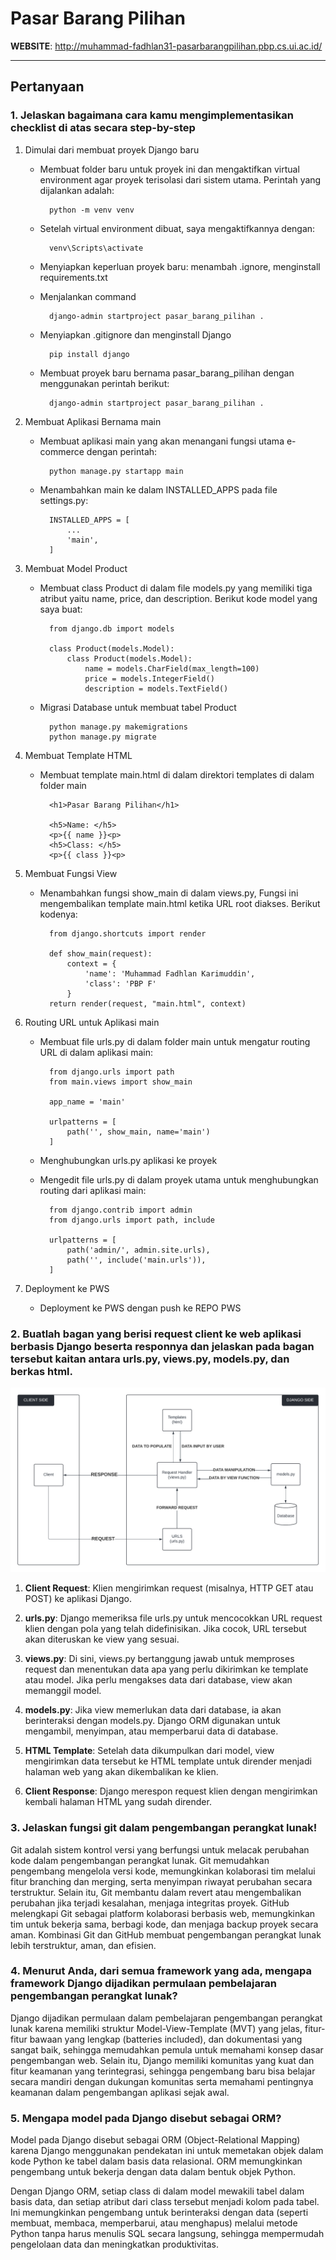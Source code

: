 # Pasar Barang Pilihan

**WEBSITE**: <http://muhammad-fadhlan31-pasarbarangpilihan.pbp.cs.ui.ac.id/>

---

## Pertanyaan

### 1. Jelaskan bagaimana cara kamu mengimplementasikan checklist di atas secara step-by-step

1. Dimulai dari membuat proyek Django baru

    - Membuat folder baru untuk proyek ini dan mengaktifkan virtual environment agar proyek terisolasi dari sistem utama. Perintah yang dijalankan adalah:
    
            python -m venv venv

    - Setelah virtual environment dibuat, saya mengaktifkannya dengan:

            venv\Scripts\activate

    
    - Menyiapkan keperluan proyek baru: menambah .ignore, menginstall requirements.txt
    
    - Menjalankan command

            django-admin startproject pasar_barang_pilihan .

    - Menyiapkan .gitignore dan menginstall Django

            pip install django

    - Membuat proyek baru bernama pasar_barang_pilihan dengan menggunakan perintah berikut:

            django-admin startproject pasar_barang_pilihan .

2. Membuat Aplikasi Bernama main

    - Membuat aplikasi main yang akan menangani fungsi utama e-commerce dengan perintah:

            python manage.py startapp main

    - Menambahkan main ke dalam INSTALLED_APPS pada file settings.py:

            INSTALLED_APPS = [
                ...
                'main',
            ]

3. Membuat Model Product 

    - Membuat class Product di dalam file models.py yang memiliki tiga atribut yaitu name, price, dan description. Berikut kode model yang saya buat:

            from django.db import models

            class Product(models.Model):
                class Product(models.Model):
                    name = models.CharField(max_length=100)
                    price = models.IntegerField()
                    description = models.TextField()

    - Migrasi Database untuk membuat tabel Product

            python manage.py makemigrations
            python manage.py migrate
    
4. Membuat Template HTML
    - Membuat template main.html di dalam direktori templates di dalam folder main
    
            <h1>Pasar Barang Pilihan</h1>

            <h5>Name: </h5>
            <p>{{ name }}<p>
            <h5>Class: </h5>
            <p>{{ class }}<p>

5. Membuat Fungsi View

    - Menambahkan fungsi show_main di dalam views.py, Fungsi ini mengembalikan template main.html ketika URL root diakses. Berikut kodenya:

            from django.shortcuts import render

            def show_main(request):
                context = {
                    'name': 'Muhammad Fadhlan Karimuddin',
                    'class': 'PBP F'
                }
            return render(request, "main.html", context)

6. Routing URL untuk Aplikasi main

    - Membuat file urls.py di dalam folder main untuk mengatur routing URL di dalam aplikasi main:

            from django.urls import path
            from main.views import show_main

            app_name = 'main'

            urlpatterns = [
                path('', show_main, name='main')
            ]

    - Menghubungkan urls.py aplikasi ke proyek
    - Mengedit file urls.py di dalam proyek utama untuk menghubungkan routing dari aplikasi main:

            from django.contrib import admin
            from django.urls import path, include

            urlpatterns = [
                path('admin/', admin.site.urls),
                path('', include('main.urls')),
            ]

7. Deployment ke PWS

    - Deployment ke PWS dengan push ke REPO PWS

### 2. Buatlah bagan yang berisi request client ke web aplikasi berbasis Django beserta responnya dan jelaskan pada bagan tersebut kaitan antara urls.py, views.py, models.py, dan berkas html.

![Django MVT Diagram](diagram.png)

1. **Client Request**: Klien mengirimkan request (misalnya, HTTP GET atau POST) ke aplikasi Django.

2. **urls.py**: Django memeriksa file urls.py untuk mencocokkan URL request klien dengan pola yang telah didefinisikan. Jika cocok, URL tersebut akan diteruskan ke view yang sesuai.

3. **views.py**: Di sini, views.py bertanggung jawab untuk memproses request dan menentukan data apa yang perlu dikirimkan ke template atau model. Jika perlu mengakses data dari database, view akan memanggil model.

4. **models.py**: Jika view memerlukan data dari database, ia akan berinteraksi dengan models.py. Django ORM digunakan untuk mengambil, menyimpan, atau memperbarui data di database.

5. **HTML Template**: Setelah data dikumpulkan dari model, view mengirimkan data tersebut ke HTML template untuk dirender menjadi halaman web yang akan dikembalikan ke klien.

6. **Client Response**: Django merespon request klien dengan mengirimkan kembali halaman HTML yang sudah dirender.


### 3. Jelaskan fungsi git dalam pengembangan perangkat lunak!


Git adalah sistem kontrol versi yang berfungsi untuk melacak perubahan kode dalam pengembangan perangkat lunak. Git memudahkan pengembang mengelola versi kode, memungkinkan kolaborasi tim melalui fitur branching dan merging, serta menyimpan riwayat perubahan secara terstruktur. Selain itu, Git membantu dalam revert atau mengembalikan perubahan jika terjadi kesalahan, menjaga integritas proyek. GitHub melengkapi Git sebagai platform kolaborasi berbasis web, memungkinkan tim untuk bekerja sama, berbagi kode, dan menjaga backup proyek secara aman. Kombinasi Git dan GitHub membuat pengembangan perangkat lunak lebih terstruktur, aman, dan efisien.


### 4. Menurut Anda, dari semua framework yang ada, mengapa framework Django dijadikan permulaan pembelajaran pengembangan perangkat lunak?

Django dijadikan permulaan dalam pembelajaran pengembangan perangkat lunak karena memiliki struktur Model-View-Template (MVT) yang jelas, fitur-fitur bawaan yang lengkap (batteries included), dan dokumentasi yang sangat baik, sehingga memudahkan pemula untuk memahami konsep dasar pengembangan web. Selain itu, Django memiliki komunitas yang kuat dan fitur keamanan yang terintegrasi, sehingga pengembang baru bisa belajar secara mandiri dengan dukungan komunitas serta memahami pentingnya keamanan dalam pengembangan aplikasi sejak awal.

### 5. Mengapa model pada Django disebut sebagai ORM?

Model pada Django disebut sebagai ORM (Object-Relational Mapping) karena Django menggunakan pendekatan ini untuk memetakan objek dalam kode Python ke tabel dalam basis data relasional. ORM memungkinkan pengembang untuk bekerja dengan data dalam bentuk objek Python.

Dengan Django ORM, setiap class di dalam model mewakili tabel dalam basis data, dan setiap atribut dari class tersebut menjadi kolom pada tabel. Ini memungkinkan pengembang untuk berinteraksi dengan data (seperti membuat, membaca, memperbarui, atau menghapus) melalui metode Python tanpa harus menulis SQL secara langsung, sehingga mempermudah pengelolaan data dan meningkatkan produktivitas.
